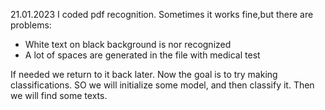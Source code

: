 21.01.2023 
I coded pdf recognition. Sometimes it works fine,but there are problems:

- White text on black background is nor recognized
- A lot of spaces are generated in the file with medical test

If needed we return to it back later.
Now the goal is to try making classifications.
SO we will initialize some model, and then classify it.
Then we will find some texts.